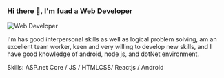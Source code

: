 ### Hi there 👋, I'm fuad a Web Developer 
![Web Developer ](https://media.giphy.com/media/qgQUggAC3Pfv687qPC/giphy.gif)

I'm has good interpersonal skills as well as logical problem solving, am an excellent team worker, keen and very willing to develop new skills, and I have good knowledge of android, node js, and dotNet environment.

Skills: ASP.net Core / JS / HTMLCSS/ Reactjs / Android





